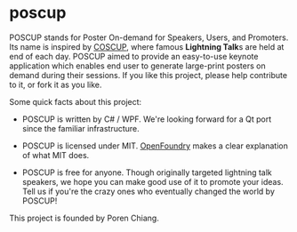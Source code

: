 poscup
======
POSCUP stands for Poster On-demand for Speakers, Users, and Promoters.
Its name is inspired by [COSCUP](http://coscup.org), where famous **Lightning Talk**s are held at end of each day. POSCUP aimed to provide an easy-to-use keynote application which enables end user to generate large-print posters on demand during their sessions. If you like this project, please help contribute to it, or fork it as you like.

Some quick facts about this project:
*	POSCUP is written by C# / WPF. 
	We're looking forward for a Qt port since the familiar infrastructure.

*	POSCUP is licensed under MIT.
	[OpenFoundry](http://www.openfoundry.org/licenses/34 "MIT License (MIT)") makes a clear explanation of what MIT does.

*	POSCUP is free for anyone.
	Though originally targeted lightning talk speakers, we hope you can make good use of it to promote your ideas. Tell us if you're the crazy ones who eventually changed the world by POSCUP!

This project is founded by Poren Chiang.
